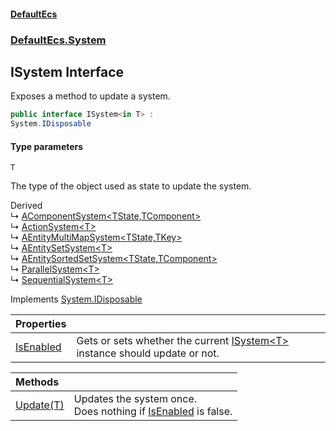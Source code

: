 #### [DefaultEcs](DefaultEcs.md 'DefaultEcs')
### [DefaultEcs.System](DefaultEcs.md#DefaultEcs.System 'DefaultEcs.System')

## ISystem<T> Interface

Exposes a method to update a system.

```csharp
public interface ISystem<in T> :
System.IDisposable
```
#### Type parameters

<a name='DefaultEcs.System.ISystem_T_.T'></a>

`T`

The type of the object used as state to update the system.

Derived  
&#8627; [AComponentSystem&lt;TState,TComponent&gt;](AComponentSystem_TState,TComponent_.md 'DefaultEcs.System.AComponentSystem<TState,TComponent>')  
&#8627; [ActionSystem&lt;T&gt;](ActionSystem_T_.md 'DefaultEcs.System.ActionSystem<T>')  
&#8627; [AEntityMultiMapSystem&lt;TState,TKey&gt;](AEntityMultiMapSystem_TState,TKey_.md 'DefaultEcs.System.AEntityMultiMapSystem<TState,TKey>')  
&#8627; [AEntitySetSystem&lt;T&gt;](AEntitySetSystem_T_.md 'DefaultEcs.System.AEntitySetSystem<T>')  
&#8627; [AEntitySortedSetSystem&lt;TState,TComponent&gt;](AEntitySortedSetSystem_TState,TComponent_.md 'DefaultEcs.System.AEntitySortedSetSystem<TState,TComponent>')  
&#8627; [ParallelSystem&lt;T&gt;](ParallelSystem_T_.md 'DefaultEcs.System.ParallelSystem<T>')  
&#8627; [SequentialSystem&lt;T&gt;](SequentialSystem_T_.md 'DefaultEcs.System.SequentialSystem<T>')

Implements [System.IDisposable](https://docs.microsoft.com/en-us/dotnet/api/System.IDisposable 'System.IDisposable')

| Properties | |
| :--- | :--- |
| [IsEnabled](ISystem_T_.IsEnabled.md 'DefaultEcs.System.ISystem<T>.IsEnabled') | Gets or sets whether the current [ISystem&lt;T&gt;](ISystem_T_.md 'DefaultEcs.System.ISystem<T>') instance should update or not. |

| Methods | |
| :--- | :--- |
| [Update(T)](ISystem_T_.Update(T).md 'DefaultEcs.System.ISystem<T>.Update(T)') | Updates the system once.<br/>Does nothing if [IsEnabled](ISystem_T_.IsEnabled.md 'DefaultEcs.System.ISystem<T>.IsEnabled') is false. |
